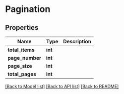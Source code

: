 # Pagination

## Properties

Name | Type | Description
------------ | ------------- | -------------
**total_items** | **int** |
**page_number** | **int** |
**page_size** | **int** |
**total_pages** | **int** |

[[Back to Model list]](../README.md#documentation-for-models) [[Back to API list]](../README.md#documentation-for-api-endpoints) [[Back to README]](../README.md)

